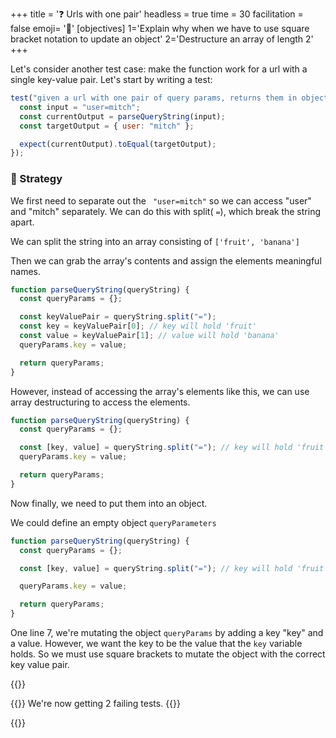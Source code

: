 +++
title = '❓ Urls with one pair'
headless = true
time = 30
facilitation = false
emoji= '🧩'
[objectives]
    1='Explain why when we have to use square bracket notation to update an object'
    2='Destructure an array of length 2'
+++

Let's consider another test case: make the function work for a url with a single key-value pair.
Let's start by writing a test:

```js
test("given a url with one pair of query params, returns them in object form", function () {
  const input = "user=mitch";
  const currentOutput = parseQueryString(input);
  const targetOutput = { user: "mitch" };

  expect(currentOutput).toEqual(targetOutput);
});
```

### 🧭 Strategy

We first need to separate out the ` "user=mitch"` so we can access "user" and "mitch" separately. We can do this with split( `=`), which break the string apart.

We can split the string into an array consisting of `['fruit', 'banana']`

Then we can grab the array's contents and assign the elements meaningful names.

```js
function parseQueryString(queryString) {
  const queryParams = {};

  const keyValuePair = queryString.split("=");
  const key = keyValuePair[0]; // key will hold 'fruit'
  const value = keyValuePair[1]; // value will hold 'banana'
  queryParams.key = value;

  return queryParams;
}
```

However, instead of accessing the array's elements like this, we can use array destructuring to access the elements.

```js
function parseQueryString(queryString) {
  const queryParams = {};

  const [key, value] = queryString.split("="); // key will hold 'fruit', value will hold 'banana
  queryParams.key = value;

  return queryParams;
}
```

Now finally, we need to put them into an object.

We could define an empty object `queryParameters`

```js {linenos=table,hl_lines=["6"],linenostart=1}
function parseQueryString(queryString) {
  const queryParams = {};

  const [key, value] = queryString.split("="); // key will hold 'fruit', value will hold 'banana'

  queryParams.key = value;

  return queryParams;
}
```

One line 7, we're mutating the object `queryParams` by adding a key "key" and a value.
However, we want the key to be the value that the `key` variable holds.
So we must use square brackets to mutate the object with the correct key value pair.

{{<tabs>}}

{{<tab name="Tests">}}
We're now getting 2 failing tests.
{{</tab>}}

{{</tabs>}}
